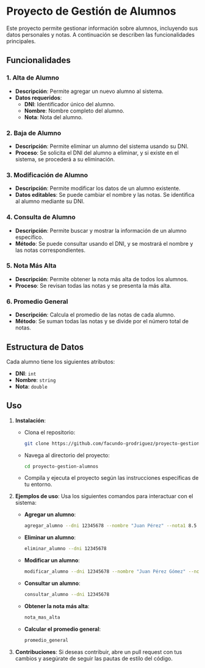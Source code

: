 # Proyecto de Gestión de Alumnos

Este proyecto permite gestionar información sobre alumnos, incluyendo sus datos personales y notas. A continuación se describen las funcionalidades principales.

## Funcionalidades

### 1. Alta de Alumno
- **Descripción**: Permite agregar un nuevo alumno al sistema.
- **Datos requeridos**:
  - **DNI**: Identificador único del alumno.
  - **Nombre**: Nombre completo del alumno.
  - **Nota**: Nota del alumno.

### 2. Baja de Alumno
- **Descripción**: Permite eliminar un alumno del sistema usando su DNI.
- **Proceso**: Se solicita el DNI del alumno a eliminar, y si existe en el sistema, se procederá a su eliminación.

### 3. Modificación de Alumno
- **Descripción**: Permite modificar los datos de un alumno existente.
- **Datos editables**: Se puede cambiar el nombre y las notas. Se identifica al alumno mediante su DNI.

### 4. Consulta de Alumno
- **Descripción**: Permite buscar y mostrar la información de un alumno específico.
- **Método**: Se puede consultar usando el DNI, y se mostrará el nombre y las notas correspondientes.

### 5. Nota Más Alta
- **Descripción**: Permite obtener la nota más alta de todos los alumnos.
- **Proceso**: Se revisan todas las notas y se presenta la más alta.

### 6. Promedio General
- **Descripción**: Calcula el promedio de las notas de cada alumno.
- **Método**: Se suman todas las notas y se divide por el número total de notas.

## Estructura de Datos

Cada alumno tiene los siguientes atributos:
- **DNI**: `int`
- **Nombre**: `string`
- **Nota**: `double`

## Uso

1. **Instalación**: 
   - Clona el repositorio:
     ```bash
     git clone https://github.com/facundo-grodriguez/proyecto-gestion-alumnos.git
     ```
   - Navega al directorio del proyecto:
     ```bash
     cd proyecto-gestion-alumnos
     ```
   - Compila y ejecuta el proyecto según las instrucciones específicas de tu entorno.

2. **Ejemplos de uso**: Usa los siguientes comandos para interactuar con el sistema:

   - **Agregar un alumno**:
     ```bash
     agregar_alumno --dni 12345678 --nombre "Juan Pérez" --nota1 8.5 --nota2 9.0
     ```

   - **Eliminar un alumno**:
     ```bash
     eliminar_alumno --dni 12345678
     ```

   - **Modificar un alumno**:
     ```bash
     modificar_alumno --dni 12345678 --nombre "Juan Pérez Gómez" --nota1 9.5
     ```

   - **Consultar un alumno**:
     ```bash
     consultar_alumno --dni 12345678
     ```

   - **Obtener la nota más alta**:
     ```bash
     nota_mas_alta
     ```

   - **Calcular el promedio general**:
     ```bash
     promedio_general
     ```

3. **Contribuciones**: Si deseas contribuir, abre un pull request con tus cambios y asegúrate de seguir las pautas de estilo del código.
